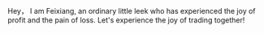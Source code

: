 Hey， I am Feixiang, an ordinary little leek who has experienced the joy of profit and the pain of loss. Let's experience the joy of trading together!
